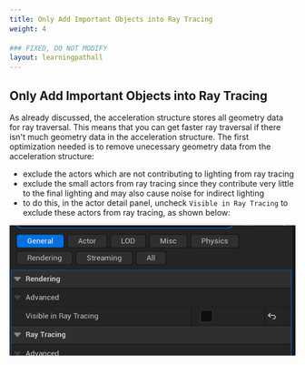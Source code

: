 ```yaml
---
title: Only Add Important Objects into Ray Tracing
weight: 4

### FIXED, DO NOT MODIFY
layout: learningpathall
---
```


## Only Add Important Objects into Ray Tracing

As already discussed, the acceleration structure stores all geometry data for ray traversal. This means that you can get faster ray traversal if there isn't much geometry data in the acceleration structure. The first optimization needed is to remove unecessary geometry data from the acceleration structure:
- exclude the actors which are not contributing to lighting from ray tracing
- exclude the small actors from ray tracing since they contribute very little to the final lighting and may also cause noise for indirect lighting
- to do this, in the actor detail panel, uncheck `Visible in Ray Tracing` to exclude these actors from ray tracing, as shown below:

![](images/add_object.png)


